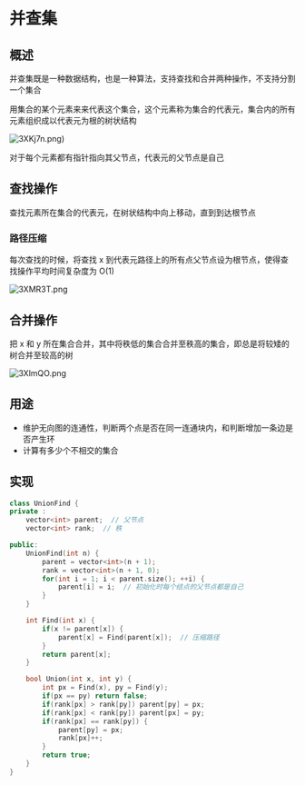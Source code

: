 # 并查集

## 概述

并查集既是一种数据结构，也是一种算法，支持查找和合并两种操作，不支持分割一个集合

用集合的某个元素来来代表这个集合，这个元素称为集合的代表元，集合内的所有元素组织成以代表元为根的树状结构

![3XKj7n.png](https://s2.ax1x.com/2020/03/07/3XKj7n.png))

对于每个元素都有指针指向其父节点，代表元的父节点是自己

## 查找操作

查找元素所在集合的代表元，在树状结构中向上移动，直到到达根节点

### 路径压缩

每次查找的时候，将查找 x 到代表元路径上的所有点父节点设为根节点，使得查找操作平均时间复杂度为 O(1)

![3XMR3T.png](https://s2.ax1x.com/2020/03/07/3XMR3T.png)

## 合并操作

把 x 和 y 所在集合合并，其中将秩低的集合合并至秩高的集合，即总是将较矮的树合并至较高的树

![3XlmQO.png](https://s2.ax1x.com/2020/03/07/3XlmQO.png)

## 用途

- 维护无向图的连通性，判断两个点是否在同一连通块内，和判断增加一条边是否产生环
- 计算有多少个不相交的集合

## 实现

```cpp
class UnionFind {
private :
    vector<int> parent;  // 父节点
    vector<int> rank;  // 秩

public:
    UnionFind(int n) {
        parent = vector<int>(n + 1);
        rank = vector<int>(n + 1, 0);
        for(int i = 1; i < parent.size(); ++i) {
            parent[i] = i;  // 初始化时每个结点的父节点都是自己
        }
    }

    int Find(int x) {
        if(x != parent[x]) {
            parent[x] = Find(parent[x]);  // 压缩路径
        }
        return parent[x]; 
    }

    bool Union(int x, int y) {
        int px = Find(x), py = Find(y);
        if(px == py) return false;
        if(rank[px] > rank[py]) parent[py] = px;
        if(rank[px] < rank[py]) parent[px] = py;
        if(rank[px] == rank[py]) {
            parent[py] = px;
            rank[px]++;
        }
        return true;
    }
}
```